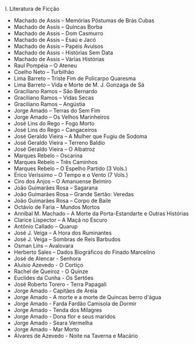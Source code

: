 I. Literatura de Ficção

- Machado de Assis – Memórias Póstumas de Brás Cubas
- Machado de Assis – Quincas Borba
- Machado de Assis – Dom Casmurro
- Machado de Assis – Esaú e Jacó
- Machado de Assis – Papéis Avulsos
- Machado de Assis – Histórias Sem Data
- Machado de Assis – Várias Histórias
- Raul Pompéia – O Ateneu
- Coelho Neto – Turbilhão
- Lima Barreto – Triste Fim de Policarpo Quaresma
- Lima Barreto – Vida e Morte de M. J. Gonzaga de Sá
- Graciliano Ramos – São Bernardo
- Graciliano Ramos – Vidas Secas
- Graciliano Ramos – Angústia
- Jorge Amado – Terras do Sem Fim
- Jorge Amado – Os Velhos Marinheiros
- José Lins do Rego – Fogo Morto
- José Lins do Rego – Cangaceiros
- José Geraldo Vieira – A Mulher que Fugiu de Sodoma
- José Geraldo Vieira – Terreno Baldio
- José Geraldo Vieira – O Albatroz
- Marques Rebelo – Oscarina
- Marques Rebelo – Três Caminhos
- Marques Rebelo – O Espelho Partido (3 Vols.)
- Érico Veríssimo – O Tempo e o Vento (7 Vols.)
- Ciro dos Anjos – O Amanuense Belmiro
- João Guimarães Rosa – Sagarana
- João Guimarães Rosa – Grande Sertão: Veredas
- João Guimarães Rosa – Corpo de Baile
- Octávio de Faria – Mundos Mortos
- Annibal M. Machado – A Morte da Porta-Estandarte e Outras Histórias
- Clarice Lispector – A Maçã no Escuro
- Antônio Callado – Quarup
- José J. Veiga – A Hora dos Ruminantes
- José J. Veiga – Sombras de Reis Barbudos
- Osman Lins – Avalovara
- Herberto Sales – Dados Biográficos do Finado Marcelino
- José de Alencar - Senhora
- Aluísio Azevedo - O Cortiço
- Rachel de Queiroz - O Quinze
- Euclides da Cunha - Os Sertões
- José Roberto Torero - Terra Papagali
- Jorge Amado - Capitães de Areia
- Jorge Amado - A morte e a morte de Quincas berro d'água
- Jorge Amado - Farda Fardão Camisola de Dormir
- Jorge Amado - Tenda dos Milagres
- Jorge Amado - Dona flor e seus maridos
- Jorge Amado - Seara Vermelha
- Jorge Amado - Mar Morto
- Álvares de Azevedo - Noite na Taverna e Macário
